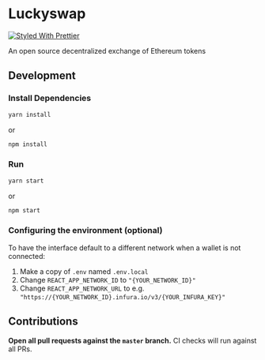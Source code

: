 # Luckyswap

[![Styled With Prettier](https://img.shields.io/badge/code_style-prettier-ff69b4.svg)](https://prettier.io/)

An open source decentralized exchange of Ethereum tokens

<!-- - Website: []() -->
<!-- - Interface: []() -->
<!-- - Docs: []() -->

## Development

### Install Dependencies

```bash
yarn install
```

or

```bash
npm install
```

### Run

```bash
yarn start
```

or

```bash
npm start
```

### Configuring the environment (optional)

To have the interface default to a different network when a wallet is not connected:

1. Make a copy of `.env` named `.env.local`
2. Change `REACT_APP_NETWORK_ID` to `"{YOUR_NETWORK_ID}"`
3. Change `REACT_APP_NETWORK_URL` to e.g. `"https://{YOUR_NETWORK_ID}.infura.io/v3/{YOUR_INFURA_KEY}"`

## Contributions

**Open all pull requests against the `master` branch.**
CI checks will run against all PRs.
